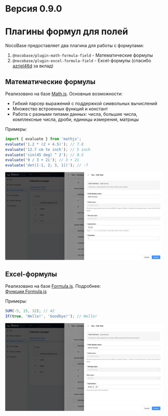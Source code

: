 # Версия 0.9.0
# Плагины формул для полей

NocoBase предоставляет два плагина для работы с формулами:

1. `@nocobase/plugin-math-formula-field` - Математические формулы  
2. `@nocobase/plugin-excel-formula-field` - Excel-формулы (спасибо [azriel46d](https://github.com/nocobase/nocobase/pull/906) за вклад)

## Математические формулы

Реализовано на базе [Math.js](https://mathjs.org/). Основные возможности:
- Гибкий парсер выражений с поддержкой символьных вычислений
- Множество встроенных функций и констант
- Работа с разными типами данных: числа, большие числа, комплексные числа, дроби, единицы измерения, матрицы

Примеры:
```ts
import { evaluate } from 'mathjs';
evaluate('1.2 * (2 + 4.5)'); // 7.8
evaluate('12.7 cm to inch'); // 5 inch
evaluate('sin(45 deg) ^ 2'); // 0.5
evaluate('9 / 3 + 2i'); // 3 + 2i
evaluate('det([-1, 2; 3, 1])'); // -7
```

<img src="./formulas/math-form.jpg" alt="Пример математической формулы"/>

## Excel-формулы

Реализовано на базе [Formula.js](https://formulajs.info/). Подробнее:  
[Функции Formula.js](https://formulajs.info/functions/)

Примеры:
```ts
SUM(-5, 15, 32); // 42
IF(true, 'Hello!', 'Goodbye!'); // Hello!
```

<img src="./formulas/excel-form.jpg" alt="Пример Excel-формулы"/>
